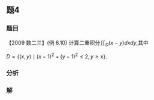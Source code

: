 ## 题4
### 题目
【2009 数二三】(例 6.10) 计算二重积分${\iint }_{D}( {x - y}) {dxdy}$,其中

$D = \{  {( {x, y})  \mid  {( x - 1) }^{2} + {( y - 1) }^{2} \leq  2, y \geq  x}\}  .$
### 分析

### 解